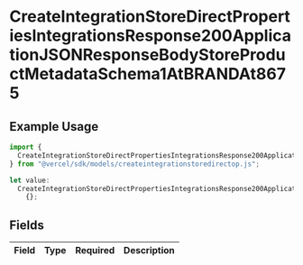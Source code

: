 # CreateIntegrationStoreDirectPropertiesIntegrationsResponse200ApplicationJSONResponseBodyStoreProductMetadataSchema1AtBRANDAt8675

## Example Usage

```typescript
import {
  CreateIntegrationStoreDirectPropertiesIntegrationsResponse200ApplicationJSONResponseBodyStoreProductMetadataSchema1AtBRANDAt8675,
} from "@vercel/sdk/models/createintegrationstoredirectop.js";

let value:
  CreateIntegrationStoreDirectPropertiesIntegrationsResponse200ApplicationJSONResponseBodyStoreProductMetadataSchema1AtBRANDAt8675 =
    {};
```

## Fields

| Field       | Type        | Required    | Description |
| ----------- | ----------- | ----------- | ----------- |